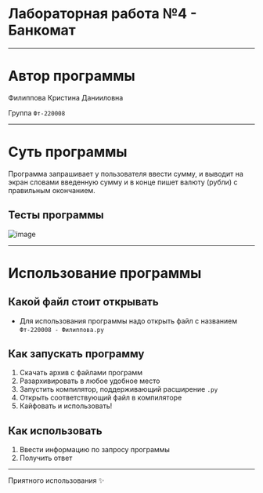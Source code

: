 # Лабораторная работа №4 - Банкомат
___
# Автор программы
Филиппова Кристина Данииловна 

Группа `Фт-220008`
___
# Суть программы
Программа запрашивает у пользователя ввести сумму, и выводит на экран словами введенную сумму и в конце пишет валюту (рубли) с правильным окончанием. 

## Тесты программы
![image](https://github.com/kristinaphilippova/Lab_rabota_4/assets/146865479/aedd1582-6e86-454b-971f-6fa05ba12013)

___
# Использование программы
## Какой файл стоит открывать
- Для использования программы надо открыть файл с названием `Фт-220008 - Филиппова.py`
## Как запускать программу
1. Скачать архив с файлами программ
2. Разархивировать в любое удобное место
3. Запустить компилятор, поддерживающий расширение `.py`
4. Открыть соответствующий файл в компиляторе
5. Кайфовать и использовать!

## Как использовать
1. Ввести информацию по запросу программы
3. Получить ответ
___
 Приятного использования ✨
